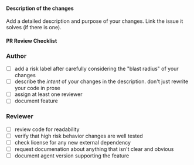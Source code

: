 #### Description of the changes

Add a detailed description and purpose of your changes.
Link the issue it solves (if there is one).

#### PR Review Checklist
### Author

- [ ] add a risk label after carefully considering the "blast radius" of your changes
- [ ] describe the _intent_ of your changes in the description. don't just rewrite your code in prose
- [ ] assign at least one reviewer
- [ ] document feature

### Reviewer

- [ ] review code for readability
- [ ] verify that high risk behavior changes are well tested
- [ ] check license for any new external dependency
- [ ] request documenation about anything that isn't clear and obvious
- [ ] document agent version supporting the feature
